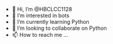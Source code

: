 - 👋 Hi, I’m @HBCLCC1128
- 👀 I’m interested in bots
- 🌱 I’m currently learning Python
- 💞️ I’m looking to collaborate on Python
- 📫 How to reach me ...

<!---
HBCLCC1128/HBCLCC1128 is a ✨ special ✨ repository because its `README.md` (this file) appears on your GitHub profile.
You can click the Preview link to take a look at your changes.
--->

